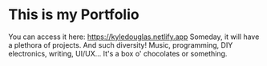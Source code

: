 # This is my Portfolio
You can access it here: https://kyledouglas.netlify.app
Someday, it will have a plethora of projects. And such diversity! Music, programming, DIY electronics, writing, UI/UX... It's a box o' chocolates or something.
